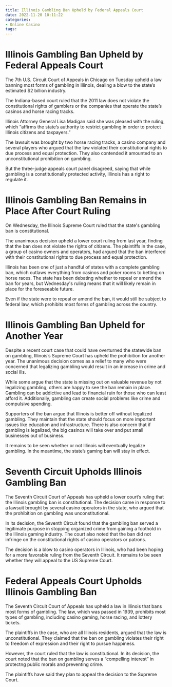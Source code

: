 ```yaml
---
title: Illinois Gambling Ban Upheld by Federal Appeals Court
date: 2022-11-20 10:11:22
categories:
- Online Casino
tags:
---
```



#  Illinois Gambling Ban Upheld by Federal Appeals Court

The 7th U.S. Circuit Court of Appeals in Chicago on Tuesday upheld a law banning most forms of gambling in Illinois, dealing a blow to the state’s estimated $2 billion industry.

The Indiana-based court ruled that the 2011 law does not violate the constitutional rights of gamblers or the companies that operate the state’s casinos and horse racing tracks.

Illinois Attorney General Lisa Madigan said she was pleased with the ruling, which “affirms the state’s authority to restrict gambling in order to protect Illinois citizens and taxpayers.”

The lawsuit was brought by two horse racing tracks, a casino company and several players who argued that the law violated their constitutional rights to due process and equal protection. They also contended it amounted to an unconstitutional prohibition on gambling.

But the three-judge appeals court panel disagreed, saying that while gambling is a constitutionally protected activity, Illinois has a right to regulate it.

#  Illinois Gambling Ban Remains in Place After Court Ruling

On Wednesday, the Illinois Supreme Court ruled that the state's gambling ban is constitutional.

The unanimous decision upheld a lower court ruling from last year, finding that the ban does not violate the rights of citizens. The plaintiffs in the case, a group of casino owners and operators, had argued that the ban interfered with their constitutional rights to due process and equal protection.

Illinois has been one of just a handful of states with a complete gambling ban, which outlaws everything from casinos and poker rooms to betting on horse races. The state has been debating whether to repeal or amend the ban for years, but Wednesday's ruling means that it will likely remain in place for the foreseeable future.

Even if the state were to repeal or amend the ban, it would still be subject to federal law, which prohibits most forms of gambling across the country.

#  Illinois Gambling Ban Upheld for Another Year

Despite a recent court case that could have overturned the statewide ban on gambling, Illinois’s Supreme Court has upheld the prohibition for another year. The unanimous decision comes as a relief to many who were concerned that legalizing gambling would result in an increase in crime and social ills.

While some argue that the state is missing out on valuable revenue by not legalizing gambling, others are happy to see the ban remain in place. Gambling can be addictive and lead to financial ruin for those who can least afford it. Additionally, gambling can create social problems like crime and compulsive spending.

Supporters of the ban argue that Illinois is better off without legalized gambling. They maintain that the state should focus on more important issues like education and infrastructure. There is also concern that if gambling is legalized, the big casinos will take over and put small businesses out of business.

It remains to be seen whether or not Illinois will eventually legalize gambling. In the meantime, the state’s gaming ban will stay in effect.

#  Seventh Circuit Upholds Illinois Gambling Ban

The Seventh Circuit Court of Appeals has upheld a lower court’s ruling that the Illinois gambling ban is constitutional. The decision came in response to a lawsuit brought by several casino operators in the state, who argued that the prohibition on gambling was unconstitutional.

In its decision, the Seventh Circuit found that the gambling ban served a legitimate purpose in stopping organized crime from gaining a foothold in the Illinois gaming industry. The court also noted that the ban did not infringe on the constitutional rights of casino operators or patrons.

The decision is a blow to casino operators in Illinois, who had been hoping for a more favorable ruling from the Seventh Circuit. It remains to be seen whether they will appeal to the US Supreme Court.

#  Federal Appeals Court Upholds Illinois Gambling Ban

The Seventh Circuit Court of Appeals has upheld a law in Illinois that bans most forms of gambling. The law, which was passed in 1939, prohibits most types of gambling, including casino gaming, horse racing, and lottery tickets.

The plaintiffs in the case, who are all Illinois residents, argued that the law is unconstitutional. They claimed that the ban on gambling violates their right to freedom of expression and their right to pursue happiness.

However, the court ruled that the law is constitutional. In its decision, the court noted that the ban on gambling serves a “compelling interest” in protectng public morals and preventing crime.

The plaintiffs have said they plan to appeal the decision to the Supreme Court.